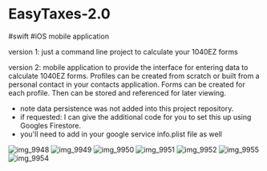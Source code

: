 # EasyTaxes-2.0
#swift
#iOS mobile application

version 1: just a command line project to calculate your 1040EZ forms

version 2: mobile application to provide the interface for entering data to calculate 1040EZ forms.
Profiles can be created from scratch or built from a personal contact in your contacts application.
Forms can be created for each profile. Then can be stored and referenced for later viewing.
* note data persistence was not added into this project repository.
* if requested: I can give the additional code for you to set this up using Googles Firestore.
* you'll need to add in your google service info.plist file as well

![img_9948](https://user-images.githubusercontent.com/22564735/49760329-19ddaa80-fc79-11e8-86af-7634e9f6b918.PNG)
![img_9949](https://user-images.githubusercontent.com/22564735/49760330-1a764100-fc79-11e8-8150-821d0c670bf5.PNG)
![img_9950](https://user-images.githubusercontent.com/22564735/49760331-1a764100-fc79-11e8-9960-8662fe635fdd.PNG)
![img_9951](https://user-images.githubusercontent.com/22564735/49760332-1a764100-fc79-11e8-8899-ec508131ef36.PNG)
![img_9952](https://user-images.githubusercontent.com/22564735/49760334-1a764100-fc79-11e8-9543-b8ed72195a1a.PNG)
![img_9955](https://user-images.githubusercontent.com/22564735/49760336-1b0ed780-fc79-11e8-8293-bb1bf7e51a6e.PNG)
![img_9954](https://user-images.githubusercontent.com/22564735/49760335-1b0ed780-fc79-11e8-966e-f985ea9c9a30.PNG)
